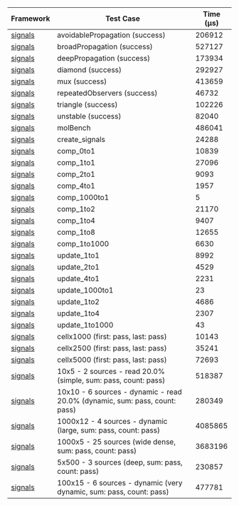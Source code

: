 | Framework | Test Case | Time (μs) |
| --- | --- | --- |
| [signals](https://github.com/rodydavis/signals.dart) | avoidablePropagation (success) | 206912 |
| [signals](https://github.com/rodydavis/signals.dart) | broadPropagation (success) | 527127 |
| [signals](https://github.com/rodydavis/signals.dart) | deepPropagation (success) | 173934 |
| [signals](https://github.com/rodydavis/signals.dart) | diamond (success) | 292927 |
| [signals](https://github.com/rodydavis/signals.dart) | mux (success) | 413659 |
| [signals](https://github.com/rodydavis/signals.dart) | repeatedObservers (success) | 46732 |
| [signals](https://github.com/rodydavis/signals.dart) | triangle (success) | 102226 |
| [signals](https://github.com/rodydavis/signals.dart) | unstable (success) | 82040 |
| [signals](https://github.com/rodydavis/signals.dart) | molBench | 486041 |
| [signals](https://github.com/rodydavis/signals.dart) | create_signals | 24288 |
| [signals](https://github.com/rodydavis/signals.dart) | comp_0to1 | 10839 |
| [signals](https://github.com/rodydavis/signals.dart) | comp_1to1 | 27096 |
| [signals](https://github.com/rodydavis/signals.dart) | comp_2to1 | 9093 |
| [signals](https://github.com/rodydavis/signals.dart) | comp_4to1 | 1957 |
| [signals](https://github.com/rodydavis/signals.dart) | comp_1000to1 | 5 |
| [signals](https://github.com/rodydavis/signals.dart) | comp_1to2 | 21170 |
| [signals](https://github.com/rodydavis/signals.dart) | comp_1to4 | 9407 |
| [signals](https://github.com/rodydavis/signals.dart) | comp_1to8 | 12655 |
| [signals](https://github.com/rodydavis/signals.dart) | comp_1to1000 | 6630 |
| [signals](https://github.com/rodydavis/signals.dart) | update_1to1 | 8992 |
| [signals](https://github.com/rodydavis/signals.dart) | update_2to1 | 4529 |
| [signals](https://github.com/rodydavis/signals.dart) | update_4to1 | 2231 |
| [signals](https://github.com/rodydavis/signals.dart) | update_1000to1 | 23 |
| [signals](https://github.com/rodydavis/signals.dart) | update_1to2 | 4686 |
| [signals](https://github.com/rodydavis/signals.dart) | update_1to4 | 2307 |
| [signals](https://github.com/rodydavis/signals.dart) | update_1to1000 | 43 |
| [signals](https://github.com/rodydavis/signals.dart) | cellx1000 (first: pass, last: pass) | 10143 |
| [signals](https://github.com/rodydavis/signals.dart) | cellx2500 (first: pass, last: pass) | 35241 |
| [signals](https://github.com/rodydavis/signals.dart) | cellx5000 (first: pass, last: pass) | 72693 |
| [signals](https://github.com/rodydavis/signals.dart) | 10x5 - 2 sources - read 20.0% (simple, sum: pass, count: pass) | 518387 |
| [signals](https://github.com/rodydavis/signals.dart) | 10x10 - 6 sources - dynamic - read 20.0% (dynamic, sum: pass, count: pass) | 280349 |
| [signals](https://github.com/rodydavis/signals.dart) | 1000x12 - 4 sources - dynamic (large, sum: pass, count: pass) | 4085865 |
| [signals](https://github.com/rodydavis/signals.dart) | 1000x5 - 25 sources (wide dense, sum: pass, count: pass) | 3683196 |
| [signals](https://github.com/rodydavis/signals.dart) | 5x500 - 3 sources (deep, sum: pass, count: pass) | 230857 |
| [signals](https://github.com/rodydavis/signals.dart) | 100x15 - 6 sources - dynamic (very dynamic, sum: pass, count: pass) | 477781 |

